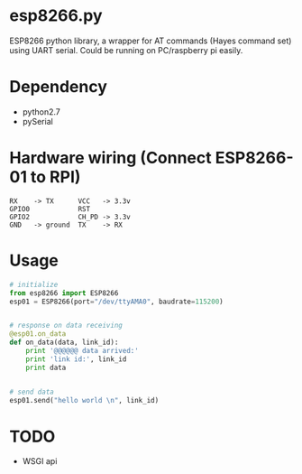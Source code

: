 # esp8266.py

ESP8266 python library, a wrapper for AT commands (Hayes command set) using UART serial.
Could be running on PC/raspberry pi easily.

# Dependency

* python2.7
* pySerial

# Hardware wiring (Connect ESP8266-01 to RPI)

    RX    -> TX      VCC   -> 3.3v
    GPIO0            RST
    GPIO2            CH_PD -> 3.3v
    GND   -> ground  TX    -> RX

# Usage

```python
# initialize
from esp8266 import ESP8266
esp01 = ESP8266(port="/dev/ttyAMA0", baudrate=115200)


# response on data receiving
@esp01.on_data
def on_data(data, link_id):
    print '@@@@@@ data arrived:'
    print 'link id:', link_id
    print data


# send data
esp01.send("hello world \n", link_id)
```

# TODO

* WSGI api
